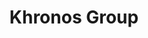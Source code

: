 ---
blog: https://khronos.org/blog/
codehost: https://github.com/https://github.com/KhronosGroup
logohandle: khronos
sort: khronos
title: Khronos Group
twitter: https://x.com/thekhronosgroup
website: https://www.khronos.org/
youtube: https://youtube.com/user/khronosgroup
---